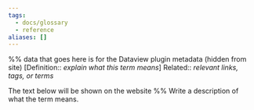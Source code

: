 ```yaml
---
tags:
  - docs/glossary
  - reference
aliases: []
---
```

%% data that goes here is for the Dataview plugin metadata (hidden from site)
[Definition:: _explain what this term means_]
Related:: _relevant links, tags, or terms_

The text below will be shown on the website %%
Write a description of what the term means. 